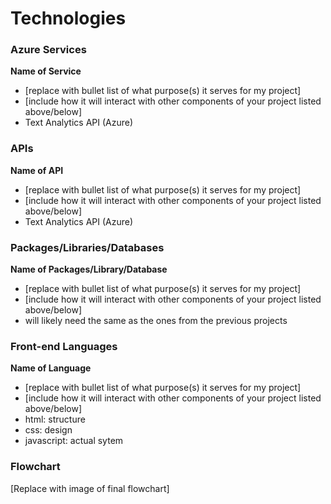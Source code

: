 # Technologies

### Azure Services

**Name of Service**
- [replace with bullet list of what purpose(s) it serves for my project]
- [include how it will interact with other components of your project listed above/below]
- Text Analytics API (Azure)

### APIs

**Name of API**
- [replace with bullet list of what purpose(s) it serves for my project]
- [include how it will interact with other components of your project listed above/below]
- Text Analytics API (Azure)

### Packages/Libraries/Databases

**Name of Packages/Library/Database**
- [replace with bullet list of what purpose(s) it serves for my project]
- [include how it will interact with other components of your project listed above/below]
- will likely need the same as the ones from the previous projects

### Front-end Languages

**Name of Language**
- [replace with bullet list of what purpose(s) it serves for my project]
- [include how it will interact with other components of your project listed above/below]
- html: structure
- css: design 
- javascript: actual sytem

### Flowchart

[Replace with image of final flowchart]


